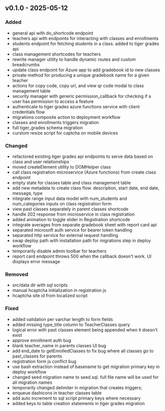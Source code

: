 ## v0.1.0 - 2025-05-12
### Added
* general api with do_shortcode endpoint
* teachers api with endpoints for interacting with classes and enrollments
* students endpoint for fetching students in a class. added to tiger grades api
* class management shortcodes for teachers
* rewrite manager utility to handle dynamic routes and custom breadcrumbs
* update class endpoint for Azure app to add gradebook id to new classes
* private method for producing a unique gradebook name for a given teacher
* actions for copy code, copy url, and view qr code modal to class management table
* security manager with generic permission_callback for checking if a user has permission to access a feature
* authenticate to tiger grades azure functions service with client credentials flow
* migrations composite action to deployment workflow
* classes and enrollments triggers migration
* full tiger_grades schema migration
* curstom resize script for captcha on mobile devices
### Changed
* refactored existing tiger grades api endpoints to serve data based on class and user relationships
* moved createElement utility to DOMHelper class
* call class registration microservice (Azure functions) from create class endpoint
* empty state for classes table and class management table
* add new metadata to create class flow. description, start date, end date, message, type
* integrate range input data model with num_students and num_categories inputs on class registration form
* view past classes separately in parent classes shortcode
* handle 202 response from microservice in class registration
* added animation to toggle slider in Registration shortcode
* integrate averages from separate gradebook sheet with report card api
* separated microsoft auth service for bearer token handling
* separated http service for external request handling
* swap deploy path with installation path for migrations step in deploy workflow
* temporarily disable admin toolbar for teachers
* report card endpoint throws 500 when the callback doesn't work. UI displays error message
### Removed
* src/data dir with sql scripts
* manual hcaptcha initialization in registration js
* hcaptcha site id from localized script
### Fixed
* added validation per varchar length to form fields
* added missing type_title column to TeacherClasses query
* logical error with past classes element being appended when it doesn't exist
* approve enrollment auth bug
* blank teacher_name in parents classes UI bug
* add end_date to getEnrolledClasses to fix bug where all classes go to past_classes for parents
* registration form js conflict bug
* use bash extraction instead of basename to get migration primary key in deploy workflow
* changed seed migration name to seed.sql. full file name will be used for all migration names
* temporarily changed delimiter in migration that creates triggers;
* enqueue dashicons in teacher classes table
* add auto increment to sql script primary keys where necessary
* added keys to table creation statements in tiger grades migration
